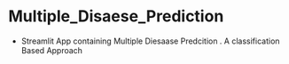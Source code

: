# Multiple_Disaese_Prediction
- Streamlit App containing Multiple Diesaase Predcition . A classification Based Approach
